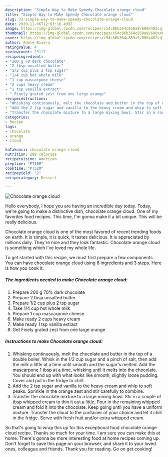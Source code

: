 ```yaml
---
description: "Simple Way to Make Speedy Chocolate orange cloud"
title: "Simple Way to Make Speedy Chocolate orange cloud"
slug: 33-simple-way-to-make-speedy-chocolate-orange-cloud
date: 2020-11-06T12:03:16.499Z
image: https://img-global.cpcdn.com/recipes/c54c86b364c859a9/680x482cq70/chocolate-orange-cloud-recipe-main-photo.jpg
thumbnail: https://img-global.cpcdn.com/recipes/c54c86b364c859a9/680x482cq70/chocolate-orange-cloud-recipe-main-photo.jpg
cover: https://img-global.cpcdn.com/recipes/c54c86b364c859a9/680x482cq70/chocolate-orange-cloud-recipe-main-photo.jpg
author: Adele Rivera
ratingvalue: 4
reviewcount: 23117
recipeingredient:
- "200 g 70 dark chocolate"
- "2 tbsp unsalted butter"
- "1/2 cup plus 2 tsp sugar"
- "1/4 cup hot whole milk"
- "1 cup mascarpone cheese"
- "2 cups heavy cream"
- "1 tsp vanilla extract"
- " Finely grated zest from one large orange"
recipeinstructions:
- "Whisking continuously, melt the chocolate and butter in the top of a double boiler. Whisk in the 1/2 cup sugar and a pinch of salt, then add the milk a little at a time until smooth and the sugar&#39;s melted. Add the mascarpone 1 tbsp at a time, whisking until it melts into the chocolate. You should end up with what looks like smooth, slightly loose pudding. Cover and put in the fridge to chill."
- "Add the 2 tsp sugar and vanilla to the heavy cream and whip to soft peaks. Sprinkle in the orange zest and stir carefully to combine."
- "Transfer the chocolate mixture to a large mixing bowl. Stir in a couple of tbsp whipped cream to thin it out a little. Pour in the remaining whipped cream and fold it into the chocolate. Keep going until you have a uniform mixture. Transfer the cloud to the container of your choice and let it chill in the fridge. Serve with fresh fruit and/or extra whipped cream."
categories:
- Recipe
tags:
- chocolate
- orange
- cloud

katakunci: chocolate orange cloud 
nutrition: 289 calories
recipecuisine: American
preptime: "PT16M"
cooktime: "PT32M"
recipeyield: "2"
recipecategory: Dessert

---
```



![Chocolate orange cloud](https://img-global.cpcdn.com/recipes/c54c86b364c859a9/680x482cq70/chocolate-orange-cloud-recipe-main-photo.jpg)

Hello everybody, I hope you are having an incredible day today. Today, we're going to make a distinctive dish, chocolate orange cloud. One of my favorites food recipes. This time, I'm gonna make it a bit unique. This will be really delicious.



Chocolate orange cloud is one of the most favored of recent trending foods on earth. It is simple, it is quick, it tastes delicious. It is appreciated by millions daily. They're nice and they look fantastic. Chocolate orange cloud is something which I've loved my whole life.


To get started with this recipe, we must first prepare a few components. You can have chocolate orange cloud using 8 ingredients and 3 steps. Here is how you cook it.

<!--inarticleads1-->

##### The ingredients needed to make Chocolate orange cloud:

1. Prepare 200 g 70% dark chocolate
1. Prepare 2 tbsp unsalted butter
1. Prepare 1/2 cup plus 2 tsp sugar
1. Take 1/4 cup hot whole milk
1. Prepare 1 cup mascarpone cheese
1. Make ready 2 cups heavy cream
1. Make ready 1 tsp vanilla extract
1. Get  Finely grated zest from one large orange




<!--inarticleads2-->

##### Instructions to make Chocolate orange cloud:

1. Whisking continuously, melt the chocolate and butter in the top of a double boiler. Whisk in the 1/2 cup sugar and a pinch of salt, then add the milk a little at a time until smooth and the sugar&#39;s melted. Add the mascarpone 1 tbsp at a time, whisking until it melts into the chocolate. You should end up with what looks like smooth, slightly loose pudding. Cover and put in the fridge to chill.
1. Add the 2 tsp sugar and vanilla to the heavy cream and whip to soft peaks. Sprinkle in the orange zest and stir carefully to combine.
1. Transfer the chocolate mixture to a large mixing bowl. Stir in a couple of tbsp whipped cream to thin it out a little. Pour in the remaining whipped cream and fold it into the chocolate. Keep going until you have a uniform mixture. Transfer the cloud to the container of your choice and let it chill in the fridge. Serve with fresh fruit and/or extra whipped cream.




So that's going to wrap this up for this exceptional food chocolate orange cloud recipe. Thanks so much for your time. I am sure you can make this at home. There's gonna be more interesting food at home recipes coming up. Don't forget to save this page on your browser, and share it to your loved ones, colleague and friends. Thank you for reading. Go on get cooking!
